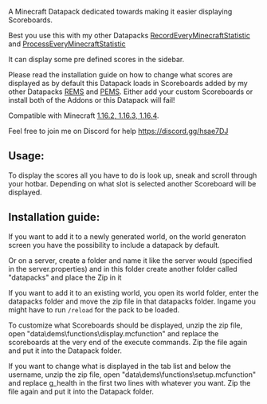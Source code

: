 A Minecraft Datapack dedicated towards making it easier displaying Scoreboards.

Best you use this with my other Datapacks [RecordEveryMinecraftStatistic](https://github.com/Wxrlds/RecordEveryMinecraftStatistic) and [ProcessEveryMinecraftStatistic](https://github.com/Wxrlds/ProcessEveryMinecraftStatistic)

It can display some pre defined scores in the sidebar.

Please read the installation guide on how to change what scores are displayed as by default this Datapack loads in Scoreboards added by my other Datapacks [REMS](https://github.com/Wxrlds/RecordEveryMinecraftStatistic) and [PEMS](https://github.com/Wxrlds/ProcessEveryMinecraftStatistic). Either add your custom Scoreboards or install both of the Addons or this Datapack will fail!

Compatible with Minecraft [1.16.2, 1.16.3, 1.16.4](https://github.com/Wxrlds/DisplayEveryMinecraftStatistic/releases/tag/MC-1.16.4-V1).

Feel free to join me on Discord for help https://discord.gg/hsae7DJ

## Usage:

To display the scores all you have to do is look up, sneak and scroll through your hotbar. Depending on what slot is selected another Scoreboard will be displayed.


## Installation guide:

If you want to add it to a newly generated world, on the world generaton screen you have the possibility to include a datapack by default.

Or on a server, create a folder and name it like the server would (specified in the server.properties) and in this folder create another folder called "datapacks" and place the Zip in it

If you want to add it to an existing world, you open its world folder, enter the datapacks folder and move the zip file in that datapacks folder. Ingame you might have to run ``/reload`` for the pack to be loaded.

To customize what Scoreboards should be displayed, unzip the zip file, open "data\dems\functions\display.mcfunction" and replace the scoreboards at the very end of the execute commands. Zip the file again and put it into the Datapack folder.

If you want to change what is displayed in the tab list and below the username, unzip the zip file, open "data\dems\functions\setup.mcfunction" and replace g_health in the first two lines with whatever you want. Zip the file again and put it into the Datapack folder.